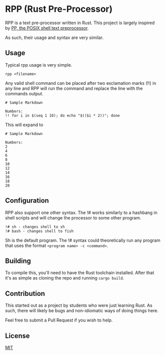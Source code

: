 # RPP (Rust Pre-Processor)

RPP is a text pre-processor written in Rust.
This project is largely inspired by [PP, the POSIX shell text  preprocessor](https://github.com/jhjn/pp).

As such, their usage and syntax are very similar.

## Usage

Typical rpp usage is very simple.

```
rpp <filename>
```

Any valid shell command can be placed after two exclamation marks (!!) in any
line and RPP will run the command and replace the line with the commands output.

```
# Sample Markdown

Numbers:
!! for i in $(seq 1 10); do echo "$(($i * 2))"; done
```

This will expand to 
```
# Sample Markdown

Numbers:
2
4
6
8
10
12
14
16
18
20
```

## Configuration

RPP also support one other syntax. The !# works similarly to a hashbang in shell
scripts and will change the processor to some other program.

```
!# sh - changes shell to sh
!# bash - changes shell to fish
```

Sh is the default program. The !# syntax could theoretically run any program
that uses the format `<program name> -c <command>`.

## Building

To compile this, you'll need to have the Rust toolchain installed.
After that it's as simple as cloning the repo and running `cargo build`.

## Contribution

This started out as a project by students who were just learning Rust. As such,
there will likely be bugs and non-idiomatic ways of doing things here.

Feel free to submit a Pull Request if you wish to help.

## License

[MIT](./LICENSE)
